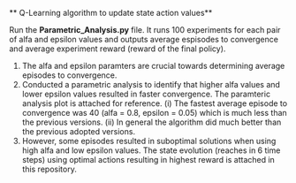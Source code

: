 ** Q-Learning algorithm to update state action values**

Run the **Parametric_Analysis.py** file. It runs 100 experiments for each pair of alfa and epsilon values and 
outputs average espisodes to convergence and average experiment reward (reward of the final policy).

1. The alfa and epsilon paramters are crucial towards determining average episodes to convergence.
2. Conducted a parametric analysis to identify that higher alfa values and lower epsilon values resulted in faster convergence.
   The paramteric analysis plot is attached for reference.
   (i) The fastest average episode to convergence was 40 (alfa = 0.8, epsilon = 0.05) which is much less than the previous versions. 
   (ii) In general the algorithm did much better than the previous adopted versions.
3. However, some episodes resulted in suboptimal solutions when using high alfa and low epsilon values.
   The state evolution (reaches in 6 time steps) using optimal actions resulting in highest reward is attached in this repository.
